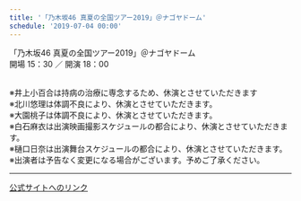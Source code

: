 ```yaml
---
title: '「乃木坂46 真夏の全国ツアー2019」＠ナゴヤドーム'
schedule: '2019-07-04 00:00'
---
```


<div id="detailBody"> <p>  「乃木坂46 真夏の全国ツアー2019」＠ナゴヤドーム  <br/>  開場 15：30 ／ 開演 18：00 </p> <p>  <br/>  ※井上小百合は持病の治療に専念するため、休演とさせていただきます  <br/>  ※北川悠理は体調不良により、休演とさせていただきます。  <br/>  ※大園桃子は体調不良により、休演とさせていただきます。  <br/>  ※白石麻衣は出演映画撮影スケジュールの都合により、休演とさせていただきます。  <br/>  ※樋口日奈は出演舞台スケジュールの都合により、休演とさせていただきます。  <br/>  ※出演者は予告なく変更になる場合がございます。予めご了承ください。 </p></div>

---
[公式サイトへのリンク]('http://www.nogizaka46.com/schedule/2019/07/050871.php?member=mio-yakubo&category=&monthly=201907')